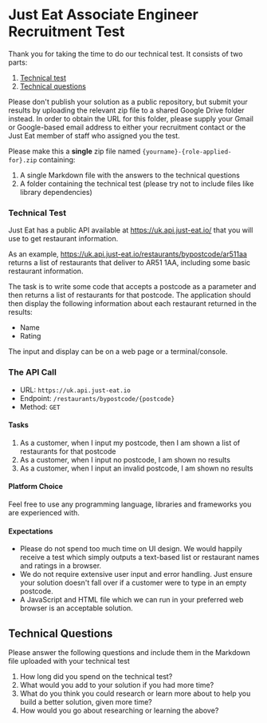 # Just Eat Associate Engineer Recruitment Test

Thank you for taking the time to do our technical test. It consists of two parts:

1. [Technical test](#technical-test)
2. [Technical questions](#technical-questions)

Please don't publish your solution as a public repository, but submit your results by uploading the relevant zip file to a shared Google Drive folder instead.
In order to obtain the URL for this folder, please supply your Gmail or Google-based email address to either your recruitment contact or the Just Eat member of staff who assigned you the test.

Please make this a **single** zip file named `{yourname}-{role-applied-for}.zip` containing:

  1. A single Markdown file with the answers to the technical questions
  1. A folder containing the technical test (please try not to include files like library dependencies)

### Technical Test

Just Eat has a public API available at https://uk.api.just-eat.io/ that you will use to get restaurant information.

As an example, https://uk.api.just-eat.io/restaurants/bypostcode/ar511aa returns a list of restaurants that deliver to AR51 1AA, including some basic restaurant information.

The task is to write some code that accepts a postcode as a parameter and then returns a list of restaurants for that postcode. The application should then display the following information about each restaurant returned in the results:

- Name
- Rating

The input and display can be on a web page or a terminal/console.

### The API Call
- URL: `https://uk.api.just-eat.io`
- Endpoint: `/restaurants/bypostcode/{postcode}`
- Method: `GET`

#### Tasks

1. As a customer, when I input my postcode, then I am shown a list of restaurants for that postcode
2. As a customer, when I input no postcode, I am shown no results
3. As a customer, when I input an invalid postcode, I am shown no results


#### Platform Choice

Feel free to use any programming language, libraries and frameworks you are experienced with.

#### Expectations

- Please do not spend too much time on UI design. We would happily receive a test which simply outputs a text-based list or restaurant names and ratings in a browser.
- We do not require extensive user input and error handling. Just ensure your solution doesn't fall over if a customer were to type in an empty postcode. 
- A JavaScript and HTML file which we can run in your preferred web browser is an acceptable solution. 

## Technical Questions

Please answer the following questions and include them in the Markdown file uploaded with your technical test

1. How long did you spend on the technical test?
2. What would you add to your solution if you had more time?
3. What do you think you could research or learn more about to help you build a better solution, given more time?
4. How would you go about researching or learning the above?

